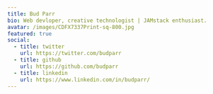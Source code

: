 ```yaml
---
title: Bud Parr 
bio: Web devloper, creative technologist | JAMstack enthusiast. 
avatar: /images/CDFX7337Print-sq-800.jpg
featured: true
social:
  - title: twitter 
    url: https://twitter.com/budparr
  - title: github 
    url: https://github.com/budparr
  - title: linkedin 
    url: https://www.linkedin.com/in/budparr/  
---
```

